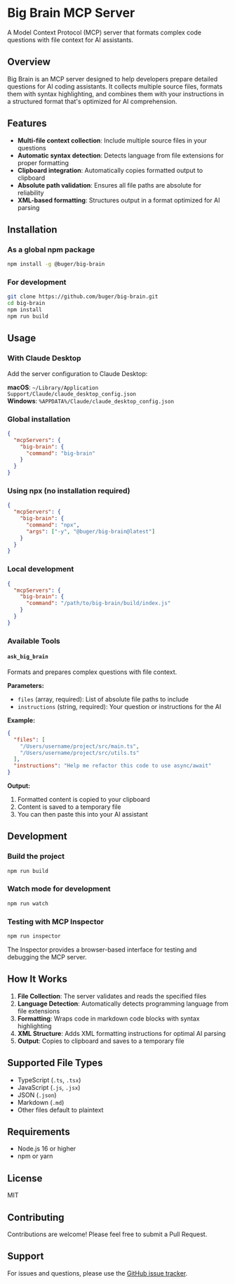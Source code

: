 # Big Brain MCP Server

A Model Context Protocol (MCP) server that formats complex code questions with file context for AI assistants.

## Overview

Big Brain is an MCP server designed to help developers prepare detailed questions for AI coding assistants. It collects multiple source files, formats them with syntax highlighting, and combines them with your instructions in a structured format that's optimized for AI comprehension.

## Features

- **Multi-file context collection**: Include multiple source files in your questions
- **Automatic syntax detection**: Detects language from file extensions for proper formatting
- **Clipboard integration**: Automatically copies formatted output to clipboard
- **Absolute path validation**: Ensures all file paths are absolute for reliability
- **XML-based formatting**: Structures output in a format optimized for AI parsing

## Installation

### As a global npm package

```bash
npm install -g @buger/big-brain
```

### For development

```bash
git clone https://github.com/buger/big-brain.git
cd big-brain
npm install
npm run build
```

## Usage

### With Claude Desktop

Add the server configuration to Claude Desktop:

**macOS**: `~/Library/Application Support/Claude/claude_desktop_config.json`  
**Windows**: `%APPDATA%/Claude/claude_desktop_config.json`

### Global installation
```json
{
  "mcpServers": {
    "big-brain": {
      "command": "big-brain"
    }
  }
}
```

### Using npx (no installation required)
```json
{
  "mcpServers": {
    "big-brain": {
      "command": "npx",
      "args": ["-y", "@buger/big-brain@latest"]
    }
  }
}
```

### Local development
```json
{
  "mcpServers": {
    "big-brain": {
      "command": "/path/to/big-brain/build/index.js"
    }
  }
}
```

### Available Tools

#### `ask_big_brain`

Formats and prepares complex questions with file context.

**Parameters:**
- `files` (array, required): List of absolute file paths to include
- `instructions` (string, required): Your question or instructions for the AI

**Example:**
```json
{
  "files": [
    "/Users/username/project/src/main.ts",
    "/Users/username/project/src/utils.ts"
  ],
  "instructions": "Help me refactor this code to use async/await"
}
```

**Output:**
1. Formatted content is copied to your clipboard
2. Content is saved to a temporary file
3. You can then paste this into your AI assistant

## Development

### Build the project

```bash
npm run build
```

### Watch mode for development

```bash
npm run watch
```

### Testing with MCP Inspector

```bash
npm run inspector
```

The Inspector provides a browser-based interface for testing and debugging the MCP server.

## How It Works

1. **File Collection**: The server validates and reads the specified files
2. **Language Detection**: Automatically detects programming language from file extensions
3. **Formatting**: Wraps code in markdown code blocks with syntax highlighting
4. **XML Structure**: Adds XML formatting instructions for optimal AI parsing
5. **Output**: Copies to clipboard and saves to a temporary file

## Supported File Types

- TypeScript (`.ts`, `.tsx`)
- JavaScript (`.js`, `.jsx`)
- JSON (`.json`)
- Markdown (`.md`)
- Other files default to plaintext

## Requirements

- Node.js 16 or higher
- npm or yarn

## License

MIT

## Contributing

Contributions are welcome! Please feel free to submit a Pull Request.

## Support

For issues and questions, please use the [GitHub issue tracker](https://github.com/buger/big-brain/issues).